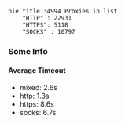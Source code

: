 
```mermaid
pie title 34994 Proxies in list
    "HTTP" : 22931
    "HTTPS": 5118
    "SOCKS" : 10797
```

### Some Info
#### Average Timeout

- mixed: 2.6s
- http: 1.3s
- https: 8.6s
- socks: 6.7s